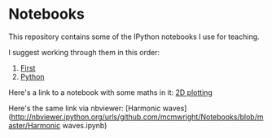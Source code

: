 # Notebooks
This repository contains some of the IPython notebooks I use for teaching.

I suggest working through them in this order:

1. [First](First.ipynb)
2. [Python](Python.ipynb)

Here's a link to a notebook with some maths in it: [2D plotting](Plot2D.ipynb)

Here's the same link via nbviewer: [Harmonic waves](http://nbviewer.ipython.org/urls/github.com/mcmwright/Notebooks/blob/master/Harmonic waves.ipynb)
